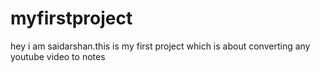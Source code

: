 # myfirstproject
hey i am saidarshan.this is my first project which is about converting any youtube video to notes

